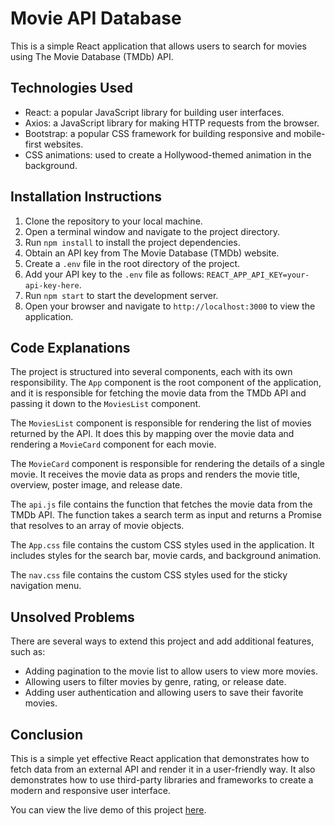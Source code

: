 # Movie API Database

This is a simple React application that allows users to search for movies using The Movie Database (TMDb) API.

## Technologies Used

- React: a popular JavaScript library for building user interfaces.
- Axios: a JavaScript library for making HTTP requests from the browser.
- Bootstrap: a popular CSS framework for building responsive and mobile-first websites.
- CSS animations: used to create a Hollywood-themed animation in the background.

## Installation Instructions

1. Clone the repository to your local machine.
2. Open a terminal window and navigate to the project directory.
3. Run `npm install` to install the project dependencies.
4. Obtain an API key from The Movie Database (TMDb) website.
5. Create a `.env` file in the root directory of the project.
6. Add your API key to the `.env` file as follows: `REACT_APP_API_KEY=your-api-key-here`.
7. Run `npm start` to start the development server.
8. Open your browser and navigate to `http://localhost:3000` to view the application.

## Code Explanations

The project is structured into several components, each with its own responsibility. The `App` component is the root component of the application, and it is responsible for fetching the movie data from the TMDb API and passing it down to the `MoviesList` component.

The `MoviesList` component is responsible for rendering the list of movies returned by the API. It does this by mapping over the movie data and rendering a `MovieCard` component for each movie.

The `MovieCard` component is responsible for rendering the details of a single movie. It receives the movie data as props and renders the movie title, overview, poster image, and release date.

The `api.js` file contains the function that fetches the movie data from the TMDb API. The function takes a search term as input and returns a Promise that resolves to an array of movie objects.

The `App.css` file contains the custom CSS styles used in the application. It includes styles for the search bar, movie cards, and background animation.

The `nav.css` file contains the custom CSS styles used for the sticky navigation menu.

## Unsolved Problems

There are several ways to extend this project and add additional features, such as:

- Adding pagination to the movie list to allow users to view more movies.
- Allowing users to filter movies by genre, rating, or release date.
- Adding user authentication and allowing users to save their favorite movies.

## Conclusion

This is a simple yet effective React application that demonstrates how to fetch data from an external API and render it in a user-friendly way. It also demonstrates how to use third-party libraries and frameworks to create a modern and responsive user interface.

You can view the live demo of this project [here](https://musical-sopapillas-fa7f2a.netlify.app/).

